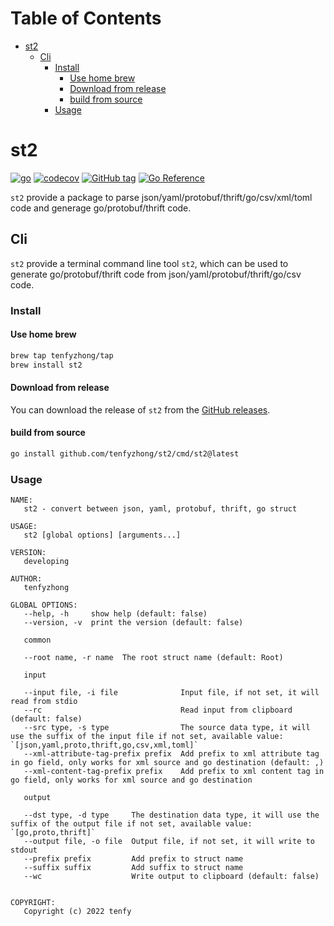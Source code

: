 # Table of Contents
- [st2](#st2)
  - [Cli](#cli)
    - [Install](#install)
      - [Use home brew](#use-home-brew)
      - [Download from release](#download-from-release)
      - [build from source](#build-from-source)
    - [Usage](#usage)

# st2
[![go](https://github.com/tenfyzhong/st2/actions/workflows/build-test.yml/badge.svg?branch=main)](https://github.com/tenfyzhong/st2/actions/workflows/build-test.yml)
[![codecov](https://codecov.io/gh/tenfyzhong/st2/graph/badge.svg?token=1LTM5DPX7S)](https://codecov.io/gh/tenfyzhong/st2)
[![GitHub tag](https://img.shields.io/github/tag/tenfyzhong/st2.svg)](https://github.com/tenfyzhong/st2/tags)
[![Go Reference](https://pkg.go.dev/badge/github.com/tenfyzhong/st2.svg)](https://pkg.go.dev/github.com/tenfyzhong/st2)

`st2` provide a package to parse json/yaml/protobuf/thrift/go/csv/xml/toml code and generage go/protobuf/thrift code.

## Cli
`st2` provide a terminal command line tool `st2`, which can be used to generate go/protobuf/thrift code from json/yaml/protobuf/thrift/go/csv code.

### Install
####  Use home brew
```bash
brew tap tenfyzhong/tap
brew install st2
```

#### Download from release
You can download the release of `st2` from the [GitHub releases](https://github.com/tenfyzhong/st2/releases).  

#### build from source
```bash
go install github.com/tenfyzhong/st2/cmd/st2@latest
```

### Usage
```
NAME:
   st2 - convert between json, yaml, protobuf, thrift, go struct

USAGE:
   st2 [global options] [arguments...]

VERSION:
   developing

AUTHOR:
   tenfyzhong

GLOBAL OPTIONS:
   --help, -h     show help (default: false)
   --version, -v  print the version (default: false)

   common

   --root name, -r name  The root struct name (default: Root)

   input

   --input file, -i file              Input file, if not set, it will read from stdio
   --rc                               Read input from clipboard (default: false)
   --src type, -s type                The source data type, it will use the suffix of the input file if not set, available value: `[json,yaml,proto,thrift,go,csv,xml,toml]`
   --xml-attribute-tag-prefix prefix  Add prefix to xml attribute tag in go field, only works for xml source and go destination (default: ,)
   --xml-content-tag-prefix prefix    Add prefix to xml content tag in go field, only works for xml source and go destination

   output

   --dst type, -d type     The destination data type, it will use the suffix of the output file if not set, available value: `[go,proto,thrift]`
   --output file, -o file  Output file, if not set, it will write to stdout
   --prefix prefix         Add prefix to struct name
   --suffix suffix         Add suffix to struct name
   --wc                    Write output to clipboard (default: false)


COPYRIGHT:
   Copyright (c) 2022 tenfy
```
